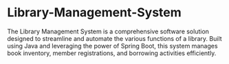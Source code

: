 # Library-Management-System
The Library Management System is a comprehensive software solution designed to streamline and automate the various functions of a library. Built using Java and leveraging the power of Spring Boot, this system manages book inventory, member registrations, and borrowing activities efficiently.
